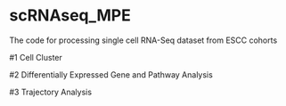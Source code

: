 # scRNAseq_MPE

The code for processing single cell RNA-Seq dataset from ESCC cohorts

#1 Cell Cluster

#2 Differentially Expressed Gene and Pathway Analysis

#3 Trajectory Analysis
